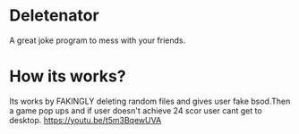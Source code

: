 # Deletenator
A great joke program to mess with your friends.
# How its works?
Its works by FAKINGLY deleting random files and gives user fake bsod.Then a game pop ups and if user doesn't achieve 24 scor user cant get to desktop.
https://youtu.be/t5m3BqewUVA
